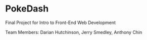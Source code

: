 # PokeDash
Final Project for Intro to Front-End Web Development

Team Members: Darian Hutchinson, Jerry Smedley, Anthony Chin
